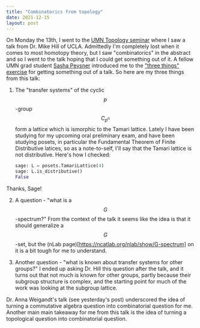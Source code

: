 ```yaml
---
title: "Combinatorics from topology"
date: 2021-12-15
layout: post
---
```


On Monday the 13th, I went to the [UMN Topology seminar](https://www-users.cse.umn.edu/~tlawson/topology/) where I saw a talk from Dr. Mike Hill of UCLA.
Admittedly I'm completely lost when it comes to most homotopy theory, but I saw "combinatorics" in the abstract
and so I went to the talk hoping that I could get something out of it. A fellow UMN grad student [Sasha Pevsner](https://www-users.cse.umn.edu/~pevzn002/) introduced me to the ["three things" exercise](https://math.stanford.edu/~vakil/threethings.html) for getting something
out of a talk. So here are my three things from this talk:

1. The "transfer systems" of the cyclic $$p$$-group $$C_{p^n}$$ form a lattice which is
ismorphic to the Tamari lattice. Lately I have been studying for my upcoming oral preliminary exam,
and have been studying posets, in particular the Fundamental Theorem of Finite Distributive latices,
so as a note-to-self, I'll say that the Tamari lattice is not distributive. Here's how I checked:
	```python
	sage: L = posets.TamariLattice(4)
	sage: L.is_distributive()
	False
	```
Thanks, Sage!

2. A question - "what is a $$G$$-spectrum?" From the context of the talk it seems like 
the idea is that it should generalize a $$G$$-set, but the (nLab page)[https://ncatlab.org/nlab/show/G-spectrum]
on it is a bit tough for me to understand.

3. Another question - "what is known about transfer systems for other groups?" I ended up asking Dr. Hill this
question after the talk, and it turns out that not much is known for other groups, partly because their subgroup
structure is complex, and the starting point for much of the work was looking at the subgroup lattice.

Dr. Anna Weigandt's talk (see yesterday's post) underscored the idea of turning a commutative algebra question into combinatorial question
for me. Another main main takeaway for me from this talk is the idea of turning a topological question into combinatorial question.